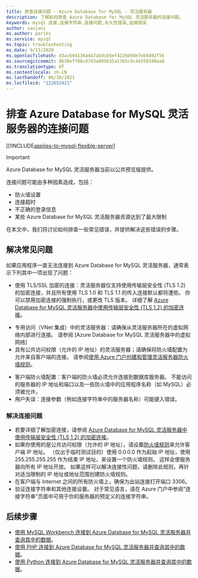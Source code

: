 ```yaml
---
title: 排查连接问题 - Azure Database for MySQL - 灵活服务器
description: 了解如何排查 Azure Database for MySQL 灵活服务器的连接问题。
keywords: mysql 连接,连接字符串,连接问题,永久性错误,连接错误
author: savjani
ms.author: pariks
ms.service: mysql
ms.topic: troubleshooting
ms.date: 9/21/2020
ms.openlocfilehash: d3ac694134ada7a5dcb5ef4226d9de7eb6492f56
ms.sourcegitcommit: 8b38eff08c8743a095635a1765c9c44358340aa8
ms.translationtype: HT
ms.contentlocale: zh-CN
ms.lasthandoff: 06/30/2021
ms.locfileid: "122652421"
---
```

# <a name="troubleshoot-connection-issues-to-azure-database-for-mysql---flexible-server"></a>排查 Azure Database for MySQL 灵活服务器的连接问题

[[!INCLUDE[applies-to-mysql-flexible-server](../includes/applies-to-mysql-flexible-server.md)]

> [!IMPORTANT]
> Azure Database for MySQL 灵活服务器当前以公共预览版提供。

连接问题可能由多种因素造成，包括：

* 防火墙设置
* 连接超时
* 不正确的登录信息
* 某些 Azure Database for MySQL 灵活服务器资源达到了最大限制

在本文中，我们将讨论如何排查一些常见错误，并提供解决这些错误的步骤。

## <a name="troubleshoot-common-errors"></a>解决常见问题

如果应用程序一直无法连接到 Azure Database for MySQL 灵活服务器，通常表示下列其中一项出现了问题：

* 使用 TLS/SSL 加密的连接：灵活服务器仅支持使用传输层安全性 (TLS 1.2) 的加密连接，并且所有使用 TLS 1.0 和 TLS 1.1 的传入连接默认都将遭拒。 你可以禁用加密连接的强制执行，或更改 TLS 版本。 详细了解 [Azure Database for MySQL 灵活服务器中使用传输层安全性 (TLS 1.2) 的加密连接](./how-to-connect-tls-ssl.md)。
- 专用访问（VNet 集成）中的灵活服务器：请确保从灵活服务器所在的虚拟网络内部进行连接。 请参阅 [Azure Database for MySQL 灵活服务器中的虚拟网络]<!--(./concepts-networking-virtual-network.md)-->
- 具有公共访问权限（允许的 IP 地址）的灵活服务器；请确保将防火墙配置为允许来自客户端的连接。 请参阅[使用 Azure 门户创建和管理灵活服务器防火墙规则](./how-to-manage-firewall-portal.md)。
* 客户端防火墙配置：客户端的防火墙必须允许连接到数据库服务器。 不能访问的服务器的 IP 地址和端口以及一些防火墙中的应用程序名称（如 MySQL）必须被允许。
* 用户失误：连接参数（例如连接字符串中的服务器名称）可能键入错误。

### <a name="resolve-connectivity-issues"></a>解决连接问题

* 若要详细了解加密连接，请参阅 [Azure Database for MySQL 灵活服务器中使用传输层安全性 (TLS 1.2) 的加密连接](./how-to-connect-tls-ssl.md)。
* 如果你使用的是公共访问权限（允许的 IP 地址），请设置[防火墙规则](./how-to-manage-firewall-portal.md)来允许客户端 IP 地址。 （仅出于临时测试目的）使用 0.0.0.0 作为起始 IP 地址，使用 255.255.255.255 作为结束 IP 地址，来设置一个防火墙规则。 这样会使服务器向所有 IP 地址开放。 如果这样可以解决连接性问题，请删除此规则，再针对适当限制的 IP 地址或地址范围创建防火墙规则。
* 在客户端与 Internet 之间的所有防火墙上，确保为出站连接打开端口 3306。
* 验证连接字符串和其他连接设置。 对于常见语言，请在 Azure 门户中参阅“连接字符串”页面中可用于你的服务器的预定义的连接字符串。

## <a name="next-steps"></a>后续步骤
- [使用 MySQL Workbench 连接到 Azure Database for MySQL 灵活服务器并查询其中的数据](./connect-workbench.md)。
- [使用 PHP 连接到 Azure Database for MySQL 灵活服务器并查询其中的数据](./connect-php.md)。
- [使用 Python 连接到 Azure Database for MySQL 灵活服务器并查询其中的数据](./connect-python.md)。
